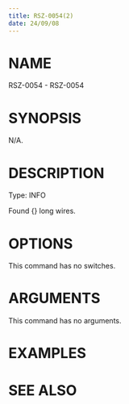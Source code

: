 ```yaml
---
title: RSZ-0054(2)
date: 24/09/08
---
```


# NAME

RSZ-0054 - RSZ-0054

# SYNOPSIS

N/A.

# DESCRIPTION

Type: INFO

Found {} long wires.

# OPTIONS

This command has no switches.

# ARGUMENTS

This command has no arguments.

# EXAMPLES

# SEE ALSO
